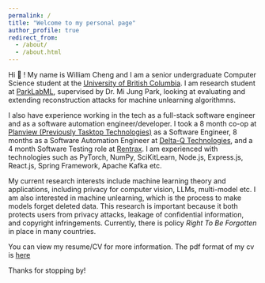 ```yaml
---
permalink: /
title: "Welcome to my personal page"
author_profile: true
redirect_from: 
  - /about/
  - /about.html
---
```


Hi :wave: ! My name is William Cheng and I am a senior undergraduate Computer Science student at the [University of British Columbia](https://www.ubc.ca/). I am research student at [ParkLabML](https://parklabml.github.io/), supervised by Dr. Mi Jung Park, looking at evaluating and extending reconstruction attacks for machine unlearning algorithmns.

I also have experience working in the tech as a full-stack software engineer and as a software automation engineer/developer. I took a 8 month co-op at [Planview (Previously Tasktop Technologies)](https://www.planview.com/) as a Software Engineer, 8 months as a Software Automation Engineer at [Delta-Q Technologies](https://delta-q.com/), and a 4 month Software Testing role at [Rentrax](https://rentrax.com/). I am experienced with technologies such as PyTorch, NumPy, SciKitLearn, Node.js, Express.js, React.js, Spring Framework, Apache Kafka etc.

My current research interests include machine learning theory and applications, including privacy for computer vision, LLMs, multi-model etc. I am also interested in machine unlearning, which is the process to make models forget deleted data. This research is important because it both protects users from privacy attacks, leakage of confidential information, and copyright infringements. Currently, there is policy _Right To Be Forgotten_ in place in many countries.

You can view my resume/CV for more information.
The pdf format of my cv is [here](https://whalebeavercat.github.io/files/wc_resume.pdf)

Thanks for stopping by!